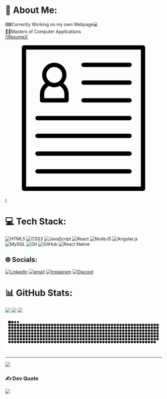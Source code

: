 # 💫 About Me:
⌨Currently Working on my own Webpage💻<br>👨‍🎓Masters of Computer Applications<br>
[![Resume](<svg data-name="Layer 1" xmlns="http://www.w3.org/2000/svg" viewBox="0 0 128 128"><path d="M30.13 51.31h20a1.75 1.75 0 0 0 1.75-1.75v-5.12a11.067 11.067 0 0 0-4.4-8.832 9.977 9.977 0 1 0-14.713 0 11.08 11.08 0 0 0-4.387 8.832v5.12a1.75 1.75 0 0 0 1.75 1.75zm10-28.894a6.477 6.477 0 1 1-6.477 6.477 6.485 6.485 0 0 1 6.473-6.476zM31.88 44.44a7.576 7.576 0 0 1 3.87-6.594 9.857 9.857 0 0 0 8.754 0 7.56 7.56 0 0 1 3.876 6.594v3.37h-16.5z"/><path d="M112.654 4.75H15.346A1.75 1.75 0 0 0 13.6 6.5v115a1.75 1.75 0 0 0 1.75 1.75h97.308a1.75 1.75 0 0 0 1.75-1.75V6.5a1.75 1.75 0 0 0-1.754-1.75zm-1.75 115H17.1V8.25h93.8z"/><path d="M26.346 65.75h75.308a1.75 1.75 0 1 0 0-3.5H26.346a1.75 1.75 0 0 0 0 3.5zM26.346 80.194h75.308a1.75 1.75 0 0 0 0-3.5H26.346a1.75 1.75 0 0 0 0 3.5zM26.346 109.083h75.308a1.75 1.75 0 0 0 0-3.5H26.346a1.75 1.75 0 0 0 0 3.5zM26.346 94.639h75.308a1.75 1.75 0 1 0 0-3.5H26.346a1.75 1.75 0 0 0 0 3.5zM64 22.417h37.654a1.75 1.75 0 0 0 0-3.5H64a1.75 1.75 0 0 0 0 3.5zM64 36.861h37.654a1.75 1.75 0 0 0 0-3.5H64a1.75 1.75 0 0 0 0 3.5zM64 51.306h37.654a1.75 1.75 0 0 0 0-3.5H64a1.75 1.75 0 0 0 0 3.5z"/></svg>)](https://drive.google.com/file/d/1IjN7QiLCHh_lySCkWIJDv7B9zxREER_D/view?usp=sharing)

# 💻 Tech Stack:
![HTML5](https://img.shields.io/badge/html5-%23E34F26.svg?style=for-the-badge&logo=html5&logoColor=white) 
![CSS3](https://img.shields.io/badge/css3-%231572B6.svg?style=for-the-badge&logo=css3&logoColor=white) 
![JavaScript](https://img.shields.io/badge/javascript-%23323330.svg?style=for-the-badge&logo=javascript&logoColor=%23F7DF1E)
![React](https://img.shields.io/badge/react-%2320232a.svg?style=for-the-badge&logo=react&logoColor=%2361DAFB) 
![NodeJS](https://img.shields.io/badge/node.js-6DA55F?style=for-the-badge&logo=node.js&logoColor=white) 
![Angular.js](https://img.shields.io/badge/angular.js-%23E23237.svg?style=for-the-badge&logo=angularjs&logoColor=white) <br>
![MySQL](https://img.shields.io/badge/mysql-4479A1.svg?style=for-the-badge&logo=mysql&logoColor=white) 
![Git](https://img.shields.io/badge/git-%23F05033.svg?style=for-the-badge&logo=git&logoColor=white) 
![GitHub](https://img.shields.io/badge/github-%23121011.svg?style=for-the-badge&logo=github&logoColor=white) 
![React Native](https://img.shields.io/badge/react_native-%2320232a.svg?style=for-the-badge&logo=react&logoColor=%2361DAFB) 

## 🌐 Socials:
[![LinkedIn](https://img.shields.io/badge/LinkedIn-%230077B5.svg?logo=linkedin&logoColor=white)](https://linkedin.com/in/manishkumar1310) 
[![email](https://img.shields.io/badge/Email-D14836?logo=gmail&logoColor=white)](mailto:manish356111@gmail.com) 
[![Instagram](https://img.shields.io/badge/Instagram-%23E4405F.svg?logo=Instagram&logoColor=white)](https://instagram.com/chep_13_)
[![Discord](https://img.shields.io/badge/Discord-%237289DA.svg?logo=discord&logoColor=white)](https://discord.gg/Mannisshh#1535)

# 📊 GitHub Stats:
![](https://github-readme-stats.vercel.app/api?username=chep1310&theme=transparent&hide_border=true&include_all_commits=true&count_private=false)
![](https://github-readme-stats.vercel.app/api/top-langs/?username=chep1310&theme=transparent&hide_border=true&include_all_commits=true&count_private=false&layout=compact)
![](https://nirzak-streak-stats.vercel.app/?user=chep1310&theme=transparent&hide_border=true)

<picture>
  <source media="(prefers-color-scheme: dark)" srcset="https://raw.githubusercontent.com/chep1310/chep1310/output/github-snake-dark.svg" />
  <img alt="github-snake" src="https://raw.githubusercontent.com/chep1310/chep1310/output/github-snake.svg" />
</picture>

---
[![](https://visitcount.itsvg.in/api?id=chep1310&icon=10&color=2)](https://visitcount.itsvg.in)

### ✍️ Dev Quote
![](https://quotes-github-readme.vercel.app/api?type=horizontal&theme=radical)



